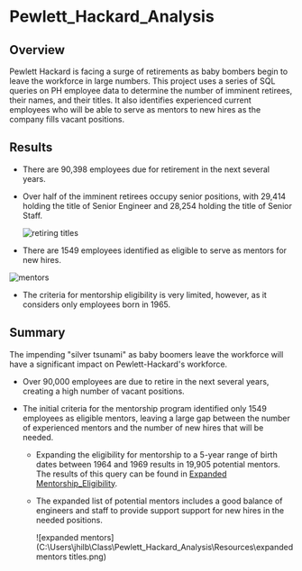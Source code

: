 # Pewlett_Hackard_Analysis

## Overview

Pewlett Hackard is facing a surge of retirements as baby bombers begin to leave the workforce in large numbers.  This project uses a series of SQL queries on PH employee data to determine the number of imminent retirees, their names, and their titles. It also identifies experienced current employees who will be able to serve as mentors to new hires as the company fills vacant positions.

## Results

- There are 90,398 employees due for retirement in the next several years.

- Over half of the imminent retirees occupy senior positions, with 29,414 holding the title of Senior Engineer and 28,254 holding the title of Senior Staff. 

  ![retiring titles](C:\Users\jhilb\Class\Pewlett_Hackard_Analysis\Resources\Retiring_titles.png)

- There are 1549 employees identified as eligible to serve as mentors for new hires.

![mentors](C:\Users\jhilb\Class\Pewlett_Hackard_Analysis\Resources\mentors.png)

- The criteria for mentorship eligibility is very limited, however, as it considers only employees born in 1965. 

## Summary

The impending "silver tsunami" as baby boomers leave the workforce will have a significant impact on Pewlett-Hackard's workforce. 

- Over 90,000 employees are due to retire in the next several years, creating a high number of vacant positions.

- The initial criteria for the mentorship program identified only 1549 employees as eligible mentors, leaving a large gap between the number of experienced mentors and the number of new hires that will be needed.

  - Expanding the eligibility for mentorship to a 5-year range of birth dates between 1964 and 1969 results in 19,905 potential mentors. The results of this query can be found in [Expanded Mentorship_Eligibility](expanded_mentorship_eligibility.csv).

  - The expanded list of potential mentors includes a good balance of engineers and staff to provide support support for new hires in the needed positions.

    ![expanded mentors](C:\Users\jhilb\Class\Pewlett_Hackard_Analysis\Resources\expanded mentors titles.png)